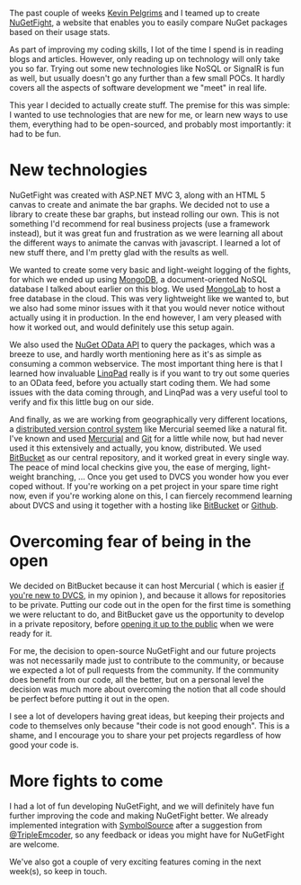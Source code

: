 The past couple of weeks [Kevin Pelgrims](http://www.kevinpelgrims.com/blog) and I teamed up to create [NuGetFight](http://www.nugetfight.com), a website that enables you to easily compare NuGet packages based on their usage stats. 

As part of improving my coding skills, I lot of the time I spend is in reading blogs and articles. However, only reading up on technology will only take you so far. Trying out some new technologies like NoSQL or SignalR is fun as well, but usually doesn't go any further than a few small POCs. It hardly covers all the aspects of software development we "meet" in real life.

This year I decided to actually create stuff. The premise for this was simple: I wanted to use technologies that are new for me, or learn new ways to use them, everything had to be open-sourced, and probably most importantly: it had to be fun.

New technologies
===
NuGetFight was created with ASP.NET MVC 3, along with an HTML 5 canvas to create and animate the bar graphs. We decided not to use a library to create these bar graphs, but instead rolling our own. This is not something I'd recommend for real business projects (use a framework instead), but it was great fun and frustration as we were learning all about the different ways to animate the canvas with javascript. I learned a lot of new stuff there, and I'm pretty glad with the results as well.

We wanted to create some very basic and light-weight logging of the fights, for which we ended up using [MongoDB](http://www.mongodb.org/), a document-oriented NoSQL database I talked about earlier on this blog. We used [MongoLab](https://www.mongolab.com) to host a free database in the cloud. This was very lightweight like we wanted to, but we also had some minor issues with it that you would never notice without actually using it in production. In the end however, I am very pleased with how it worked out, and would definitely use this setup again.

We also used the [NuGet OData API](https://www.nuget.org/api/v2/) to query the packages, which was a breeze to use, and hardly worth mentioning here as it's as simple as consuming a common webservice. The most important thing here is that I learned how invaluable [LinqPad](http://www.linqpad.net) really is if you want to try out some queries to an OData feed, before you actually start coding them. We had some issues with the data coming through, and LinqPad was a very useful tool to verify and fix this little bug on our side.

And finally, as we are working from geographically very different locations, a [distributed version control system](https://en.wikipedia.org/wiki/Distributed_revision_control) like Mercurial seemed like a natural fit. I've known and used [Mercurial](http://mercurial.selenic.com/) and [Git](http://git-scm.com/) for a little while now, but had never used it this extensively and actually, you know, distributed. We used [BitBucket](https://bitbucket.org/) as our central repository, and it worked great in every single way. The peace of mind local checkins give you, the ease of merging, light-weight branching, ... Once you get used to DVCS you wonder how you ever coped without. If you're working on a pet project in your spare time right now, even if you're working alone on this, I can fiercely recommend learning about DVCS and using it together with a hosting like [BitBucket](https://bitbucket.org/)  or [Github](https://github.com/).

Overcoming fear of being in the open
===
We decided on BitBucket because it can host Mercurial ( which is easier [if you're new to DVCS](http://hginit.com/), in my opinion ), and because it allows for repositories to be private. Putting our code out in the open for the first time is something we were reluctant to do, and BitBucket gave us the opportunity to develop in a private repository, before [opening it up to the public](https://bitbucket.org/kevinpelgrims/nugetfight) when we were ready for it.

For me, the decision to open-source NuGetFight and our future projects was not necessarily made just to contribute to the community, or because we expected a lot of pull requests from the community. If the community does benefit from our code, all the better, but on a personal level the decision was much more about overcoming the notion that all code should be perfect before putting it out in the open. 


I see a lot of developers having great ideas, but keeping their projects and code to themselves only because "their code is not good enough". This is a shame, and I encourage you to share your pet projects regardless of how good your code is.

More fights to come
===
I had a lot of fun developing NuGetFight, and we will definitely have fun further improving the code and making NuGetFight better. We already implemented integration with [SymbolSource](http://http://www.symbolsource.org/) after a suggestion from [@TripleEmcoder](https://twitter.com/tripleemcoder), so any feedback or ideas you might have for NuGetFight are welcome. 

We've also got a couple of very exciting features coming in the next week(s), so keep in touch.
